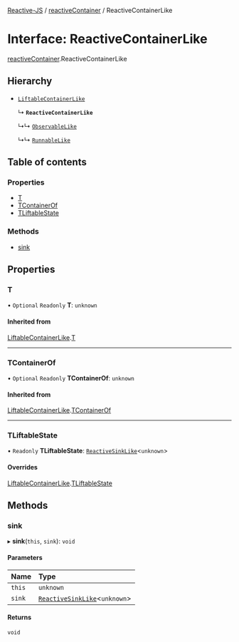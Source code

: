 [Reactive-JS](../README.md) / [reactiveContainer](../modules/reactiveContainer.md) / ReactiveContainerLike

# Interface: ReactiveContainerLike

[reactiveContainer](../modules/reactiveContainer.md).ReactiveContainerLike

## Hierarchy

- [`LiftableContainerLike`](liftable.LiftableContainerLike.md)

  ↳ **`ReactiveContainerLike`**

  ↳↳ [`ObservableLike`](observable.ObservableLike.md)

  ↳↳ [`RunnableLike`](runnable.RunnableLike.md)

## Table of contents

### Properties

- [T](reactiveContainer.ReactiveContainerLike.md#t)
- [TContainerOf](reactiveContainer.ReactiveContainerLike.md#tcontainerof)
- [TLiftableState](reactiveContainer.ReactiveContainerLike.md#tliftablestate)

### Methods

- [sink](reactiveContainer.ReactiveContainerLike.md#sink)

## Properties

### T

• `Optional` `Readonly` **T**: `unknown`

#### Inherited from

[LiftableContainerLike](liftable.LiftableContainerLike.md).[T](liftable.LiftableContainerLike.md#t)

___

### TContainerOf

• `Optional` `Readonly` **TContainerOf**: `unknown`

#### Inherited from

[LiftableContainerLike](liftable.LiftableContainerLike.md).[TContainerOf](liftable.LiftableContainerLike.md#tcontainerof)

___

### TLiftableState

• `Readonly` **TLiftableState**: [`ReactiveSinkLike`](reactiveSink.ReactiveSinkLike.md)<`unknown`\>

#### Overrides

[LiftableContainerLike](liftable.LiftableContainerLike.md).[TLiftableState](liftable.LiftableContainerLike.md#tliftablestate)

## Methods

### sink

▸ **sink**(`this`, `sink`): `void`

#### Parameters

| Name | Type |
| :------ | :------ |
| `this` | `unknown` |
| `sink` | [`ReactiveSinkLike`](reactiveSink.ReactiveSinkLike.md)<`unknown`\> |

#### Returns

`void`
